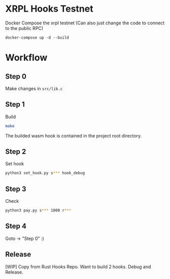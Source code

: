 # XRPL Hooks Testnet

Docker Compose the xrpl testnet (Can also just change the code to connect to the public RPC)

`docker-compose up -d --build`

# Workflow

## Step 0
Make changes in `src/lib.c`

## Step 1

Build

```bash
make
```

The builded wasm hook is contained in the project root directory.

## Step 2

Set hook

```bash
python3 set_hook.py s*** hook_debug
```

## Step 3
Check

```bash
python3 pay.py s*** 1000 r***
```

## Step 4

Goto -> "Step 0" :)

## Release

[WIP] Copy from Rust Hooks Repo. Want to build 2 hooks. Debug and Release.
